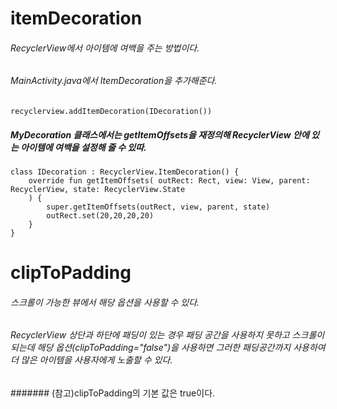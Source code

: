 # itemDecoration

###### RecyclerView에서 아이템에 여백을 주는 방법이다.

###### MainActivity.java에서 ItemDecoration을 추가해준다.

```
recyclerview.addItemDecoration(IDecoration())
```

##### MyDecoration 클래스에서는 getItemOffsets을 재정의해 RecyclerView 안에 있는 아이템에 여백을 설정해 줄 수 있따.

```
class IDecoration : RecyclerView.ItemDecoration() {
    override fun getItemOffsets( outRect: Rect, view: View, parent: RecyclerView, state: RecyclerView.State
    ) {
        super.getItemOffsets(outRect, view, parent, state)
        outRect.set(20,20,20,20)
    }
}
```

# clipToPadding

###### 스크롤이 가능한 뷰에서 해당 옵션을 사용할 수 있다.

###### RecyclerView 상단과 하단에 패딩이 있는 경우 패딩 공간을 사용하지 못하고 스크롤이 되는데 해당 옵션(clipToPadding="false")을 사용하면 그러한 패딩공간까지 사용하여 더 많은 아이템을 사용자에게 노출할 수 있다.

####### (참고)clipToPadding의 기본 값은 true이다.


